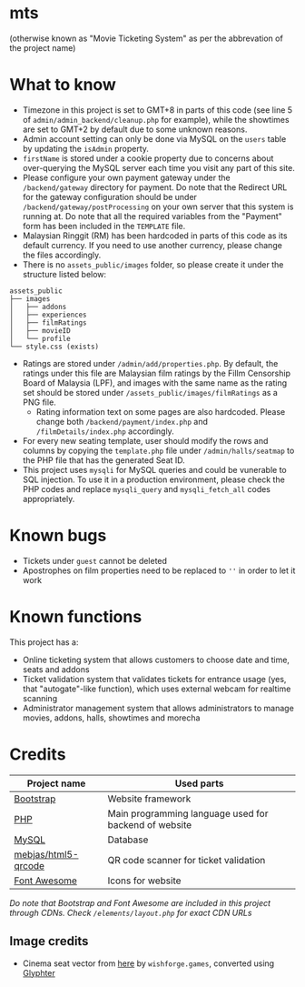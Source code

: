 # mts

(otherwise known as "Movie Ticketing System" as per the abbrevation of the project name)

# What to know

- Timezone in this project is set to GMT+8 in parts of this code (see line 5 of `admin/admin_backend/cleanup.php` for example), while the showtimes are set to GMT+2 by default due to some unknown reasons.
- Admin account setting can only be done via MySQL on the `users` table by updating the `isAdmin` property.
- `firstName` is stored under a cookie property due to concerns about over-querying the MySQL server each time you visit any part of this site.
- Please configure your own payment gateway under the `/backend/gateway` directory for payment. Do note that the Redirect URL for the gateway configuration should be under `/backend/gateway/postProcessing` on your own server that this system is running at. Do note that all the required variables from the "Payment" form has been included in the `TEMPLATE` file.
- Malaysian Ringgit (RM) has been hardcoded in parts of this code as its default currency. If you need to use another currency, please change the files accordingly.
- There is no `assets_public/images` folder, so please create it under the structure listed below:

```
assets_public
├── images
│   ├── addons
│   ├── experiences
│   ├── filmRatings
│   ├── movieID
│   └── profile
└── style.css (exists)
```

- Ratings are stored under `/admin/add/properties.php`. By default, the ratings under this file are Malaysian film ratings by the Fillm Censorship Board of Malaysia (LPF), and images with the same name as the rating set should be stored under `/assets_public/images/filmRatings` as a PNG file.
  - Rating information text on some pages are also hardcoded. Please change both `/backend/payment/index.php` and `/filmDetails/index.php` accordingly.
- For every new seating template, user should modify the rows and columns by copying the `template.php` file under `/admin/halls/seatmap` to the PHP file that has the generated Seat ID.
- This project uses `mysqli` for MySQL queries and could be vunerable to SQL injection. To use it in a production environment, please check the PHP codes and replace `mysqli_query` and `mysqli_fetch_all` codes appropriately.

# Known bugs

- Tickets under `guest` cannot be deleted
- Apostrophes on film properties need to be replaced to `''` in order to let it work

# Known functions

This project has a:

- Online ticketing system that allows customers to choose date and time, seats and addons
- Ticket validation system that validates tickets for entrance usage (yes, that "autogate"-like function), which uses external webcam for realtime scanning
- Administrator management system that allows administrators to manage movies, addons, halls, showtimes and morecha

# Credits

| Project name                                                  | Used parts                                            |
| ------------------------------------------------------------- | ----------------------------------------------------- |
| [Bootstrap](https://github.com/twbs/bootstrap/)               | Website framework                                     |
| [PHP](https://www.php.net/)                                   | Main programming language used for backend of website |
| [MySQL](https://www.mysql.com/)                               | Database                                              |
| [mebjas/html5-qrcode](https://github.com/mebjas/html5-qrcode) | QR code scanner for ticket validation                 |
| [Font Awesome](https://github.com/FortAwesome/Font-Awesome)   | Icons for website                                     |

_Do note that Bootstrap and Font Awesome are included in this project through CDNs. Check `/elements/layout.php` for exact CDN URLs_

## Image credits

- Cinema seat vector from [here](https://www.svgrepo.com/svg/383570/cinema-seat-theatre-sofa) by `wishforge.games`, converted using [Glyphter](https://glyphter.com/)
